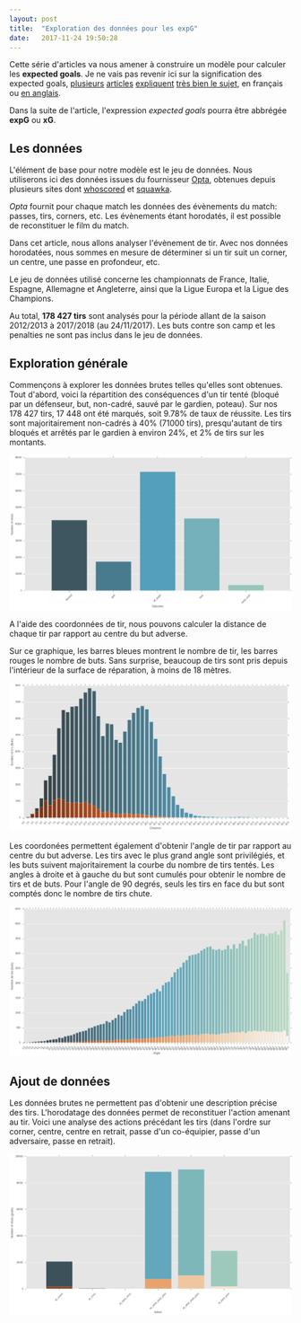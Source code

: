 ```yaml
---
layout: post
title:  "Exploration des données pour les expG"
date:   2017-11-24 19:50:28
---
```


Cette série d'articles va nous amener à construire un modèle pour calculer les
**expected goals**. Je ne vais pas revenir ici sur la signification des expected goals, [plusieurs](http://www.10contre11.fr/2015/07/26/expected-goals/) [articles](http://www.cahiersdufootball.net/article-les-expected-goals-au-c%C5%93ur-de-la-revolution-statistique-5744) [expliquent](http://www.goal.com/fr/news/mais-que-sont-les-expected-goals-xg-la-statistique-du-moment/h9xobvstqhc0191f4nsdvs0q0) [très bien le sujet](http://www.goal.com/fr/news/mais-que-sont-les-expected-goals-xg-la-statistique-du-moment/h9xobvstqhc0191f4nsdvs0q0), en français ou [en anglais](http://www.bbc.com/sport/football/41822455).

Dans la suite de l'article, l'expression *expected goals* pourra être abbrégée **expG** ou **xG**.

## Les données

L'élément de base pour notre modèle est le jeu de données. Nous utiliserons ici des données issues du fournisseur [Opta](http://optasports.fr), obtenues depuis plusieurs sites dont [whoscored](https://www.whoscored.com/) et [squawka](http://www.squawka.com).

*Opta* fournit pour chaque match les données des évènements du match: passes, tirs, corners, etc. Les évènements étant horodatés, il est possible de reconstituer le film du match.

Dans cet article, nous allons analyser l'évènement de tir. Avec nos données horodatées, nous sommes en mesure de déterminer si un tir suit un corner, un centre, une passe en profondeur, etc.

Le jeu de données utilisé concerne les championnats de France, Italie, Espagne, Allemagne et Angleterre, ainsi que la Ligue Europa et la Ligue des Champions.

Au total, **178 427 tirs** sont analysés pour la période allant de la saison 2012/2013 à 2017/2018 (au 24/11/2017). Les buts contre son camp et les penalties ne sont pas inclus dans le jeu de données.

## Exploration générale

Commençons à explorer les données brutes telles qu'elles sont obtenues. Tout d'abord, voici la répartition des conséquences d'un tir tenté (bloqué par un défenseur, but, non-cadré, sauvé par le gardien, poteau).
Sur nos 178 427 tirs, 17 448 ont été marqués, soit 9.78% de taux de réussite. Les tirs sont majoritairement non-cadrés à 40% (71000 tirs), presqu'autant de tirs bloqués et arrêtés par le gardien à environ 24%, et 2% de tirs sur les montants.

![Résultats des tirs](/img/posts/20171124_exploration_donnees_pour_expg/resultats_tirs.png)

A l'aide des coordonnées de tir, nous pouvons calculer la distance de chaque tir par rapport au centre du but adverse.

Sur ce graphique, les barres bleues montrent le nombre de tir, les barres rouges le nombre de buts. Sans surprise, beaucoup de tirs sont pris depuis l'intérieur de la surface de réparation, à moins de 18 mètres.

![Distance des tirs](/img/posts/20171124_exploration_donnees_pour_expg/distance_tir.png)

Les coordonées permettent également d'obtenir l'angle de tir par rapport au centre du but adverse. Les tirs avec le plus grand angle sont privilégiés, et les buts suivent majoritairement la courbe du nombre de tirs tentés. Les angles à droite et à gauche du but sont cumulés pour obtenir le nombre de tirs et de buts. Pour l'angle de 90 degrés, seuls les tirs en face du but sont comptés donc le nombre de tirs chute.

![Angle des tirs](/img/posts/20171124_exploration_donnees_pour_expg/angle_tir.png)

## Ajout de données

Les données brutes ne permettent pas d'obtenir une description précise des tirs. L'horodatage des données permet de reconstituer l'action amenant au tir. Voici une analyse des actions précédant les tirs (dans l'ordre sur corner, centre, centre en retrait, passe d'un co-équipier, passe d'un adversaire, passe en retrait).

![Action avant tirs](/img/posts/20171124_exploration_donnees_pour_expg/action_avant_tir_passe.png)

